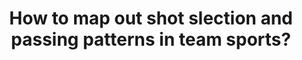 ---
id: question-026
title: How to map out shot slection and passing patterns in team sports?
theme: sports science
theme-sub-category: computer vision
task-solver-1: recognise event or actions from computer vision
empty: predict performance
data-question-type: descriptive
categorical-ordinal: categorical_ordinal
continuous-count: continuous_count
spatio-temporal: spatio-temporal
image-or-video: image or video
data-method-1: Athlete position detection
data-method-2: Ball trajectory detection
data-method-3: deep learning
data-method-4: clustering
data-method-5: dynamic time wrapping
expert-1: Simon Denman
reference: https://journals.sagepub.com/doi/abs/10.1177/17479541211033078?journalCode=spoa
reference-2: https://journals.plos.org/plosone/article?id=10.1371/journal.pone.0272848
reference-3: https://blog.acolyer.org/2016/05/11/searching-and-mining-trillions-of-time-series-subsequences-under-dynamic-time-warping/
sports: Basketball
empty-1: https://sciendo.com/article/10.2478/ijcss-2019-0004
---